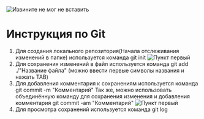 ![Извините не мог не вставить](Rm.jpg)
# Инструкция по Git
 1. Для создания локального репозитория(Начала отслеживания изменений в папке) используется команда git init
 ![Пункт первый](punkt_1.png)
 2. Для сохранения изменений в файл используется команда git add ./"Название файла" (можно ввести первые символы названия и нажать TAB)
 3. Для добавления комментария к сохранениям используется команда git commit -m "Комментарий"
 Так же, можно использовать объединённую команду для сохранения изменения и добавления комментария git commit -am "Комментарий"
 ![Пункт первый](punkt_3.png)
 4. Для просмотра сохранений используется команда git log